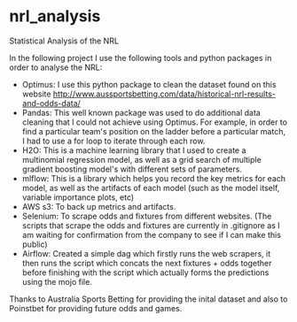 # nrl_analysis
Statistical Analysis of the NRL

In the following project I use the following tools and python packages in order to analyse the NRL:
- Optimus: I use this python package to clean the dataset found on this website http://www.aussportsbetting.com/data/historical-nrl-results-and-odds-data/
- Pandas: This well known package was used to do additional data cleaning that I could not achieve using Optimus. For example, in order to find a particular team's position on the ladder before a particular match, I had to use a for loop to iterate through each row.
- H2O: This is a machine learning library that I used to create a multinomial regression model, as well as a grid search of multiple gradient boosting model's with different sets of parameters.
- mlflow: This is a library which helps you record the key metrics for each model, as well as the artifacts of each model (such as the model itself, variable importance plots, etc)
- AWS s3: To back up metrics and artifacts. 
- Selenium: To scrape odds and fixtures from different websites. (The scripts that scrape the odds and fixtures are currently in .gitignore as I am waiting for confirmation from the company to see if I can make this public)
- Airflow: Created a simple dag which firstly runs the web scrapers, it then runs the script which concats the next fixtures + odds together before finishing with the script which actually forms the predictions using the mojo file.


Thanks to Australia Sports Betting for providing the inital dataset and also to Poinstbet for providing future odds and games.
